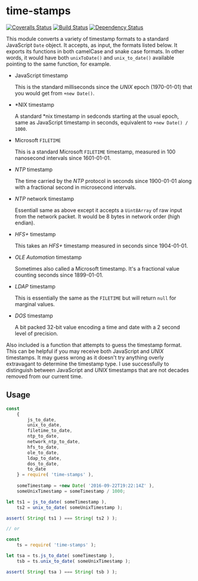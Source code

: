 time-stamps
===========

[![Coveralls Status][coveralls-image]][coveralls-url] [![Build Status][travis-image]][travis-url] [![Dependency Status][depstat-image]][depstat-url]

This module converts a variety of timestamp formats to a standard JavaScript `Date` object. It accepts, as input, the
formats listed below. It exports its functions in both camelCase and snake case formats. In other words, it would
 have both `unixToDate()` and `unix_to_date()` available pointing to the same function, for example.

* JavaScript timestamp

  This is the standard milliseconds since the _UNIX_ epoch (1970-01-01) that you would get from `+new Date()`.
  
* *NIX timestamp

  A standard *nix timestamp in sedconds starting at the usual epoch, same as JavaScript timestamp in seconds, equivalent
  to `+new Date() / 1000`.
  
* Microsoft `FILETIME`

  This is a standard Microsoft `FILETIME` timestamp, measured in 100 nanosecond intervals since 1601-01-01.
   
* _NTP_ timestamp

  The time carried by the _NTP_ protocol in seconds since 1900-01-01 along with a fractional second in microsecond
  intervals.
  
* _NTP_ network timestamp

  Essentiall same as above except it accepts a `Uint8Array` of raw input from the network packet. It would be 8 bytes
  in network order (high endian).
  
* _HFS+_ timestamp

  This takes an _HFS+_ timestamp measured in seconds since 1904-01-01.
  
* _OLE Automation_ timestamp

  Sometimes also called a Microsoft timestamp. It's a fractional value counting seconds since 1899-01-01.
  
* _LDAP_ timestamp

  This is essentially the same as the `FILETIME` but will return `null` for marginal values.
  
* _DOS_ timestamp

  A bit packed 32-bit value encoding a time and date with a 2 second level of precision.
  
Also included is a function that attempts to guess the timestamp format. This can be helpful if you may receive both
 JavaScript and _UNIX_ timestamps. It may guess wrong as it doesn't try anything overly extravagant to determine
 the timestamp type. I use successfully to distinguish between JavaScript and _UNIX_ timestamps that are not decades
 removed from our current time.
 
## Usage

```js
const
    { 
        js_to_date, 
        unix_to_date, 
        filetime_to_date, 
        ntp_to_date, 
        network_ntp_to_date, 
        hfs_to_date, 
        ole_to_date,
        ldap_to_date,
        dos_to_date,
        to_date
    } = require( 'time-stamps' ),
    
    someTimestamp = +new Date( '2016-09-22T19:22:14Z' ),
    someUnixTimestamp = someTimestamp / 1000;

let ts1 = js_to_date( someTimestamp ),
    ts2 = unix_to_date( someUnixTimestamp );

assert( String( ts1 ) === String( ts2 ) );

// or

const 
    ts = require( 'time-stamps' );

let tsa = ts.js_to_date( someTimestamp ),
    tsb = ts.unix_to_date( someUnixTimestamp );

assert( String( tsa ) === String( tsb ) );
```

[coveralls-image]: https://coveralls.io/repos/github/julianjensen/time-stamps/badge.svg?branch=master
[coveralls-url]: https://coveralls.io/github/julianjensen/time-stamps?branch=master

[travis-url]: https://travis-ci.org/julianjensen/time-stamps
[travis-image]: http://img.shields.io/travis/julianjensen/time-stamps.svg

[depstat-url]: https://gemnasium.com/github.com/julianjensen/time-stamps
[depstat-image]: https://gemnasium.com/badges/github.com/julianjensen/time-stamps.svg
